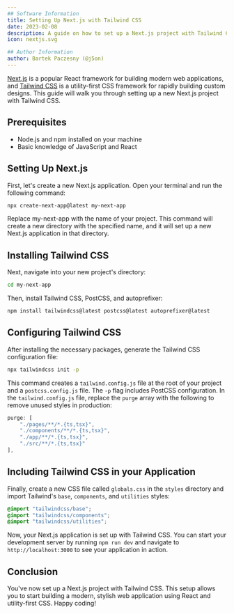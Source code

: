 ```yaml
---
## Software Information
title: Setting Up Next.js with Tailwind CSS
date: 2023-02-08
description: A guide on how to set up a Next.js project with Tailwind CSS.
icon: nextjs.svg

## Author Information
author: Bartek Paczesny (@j5on)
---
```


[Next.js](https://nextjs.org) is a popular React framework for building modern web applications, and [Tailwind CSS](https://tailwindcss.com) is a utility-first CSS framework for rapidly building custom designs. This guide will walk you through setting up a new Next.js project with Tailwind CSS.

## Prerequisites

-   Node.js and npm installed on your machine
-   Basic knowledge of JavaScript and React

## Setting Up Next.js

First, let's create a new Next.js application. Open your terminal and run the following command:

```sh
npx create-next-app@latest my-next-app
```

Replace my-next-app with the name of your project. This command will create a new directory with the specified name, and it will set up a new Next.js application in that directory.

## Installing Tailwind CSS

Next, navigate into your new project's directory:

```sh
cd my-next-app
```

Then, install Tailwind CSS, PostCSS, and autoprefixer:

```sh
npm install tailwindcss@latest postcss@latest autoprefixer@latest
```

## Configuring Tailwind CSS

After installing the necessary packages, generate the Tailwind CSS configuration file:

```sh
npx tailwindcss init -p
```

This command creates a `tailwind.config.js` file at the root of your project and a `postcss.config.js` file. The `-p` flag includes PostCSS configuration. In the `tailwind.config.js` file, replace the `purge` array with the following to remove unused styles in production:

```js
purge: [
    "./pages/**/*.{ts,tsx}",
    "./components/**/*.{ts,tsx}",
    "./app/**/*.{ts,tsx}",
    "./src/**/*.{ts,tsx}"
],
```

## Including Tailwind CSS in your Application

Finally, create a new CSS file called `globals.css` in the `styles` directory and import Tailwind's `base`, `components`, and `utilities` styles:

```css
@import "tailwindcss/base";
@import "tailwindcss/components";
@import "tailwindcss/utilities";
```

Now, your Next.js application is set up with Tailwind CSS. You can start your development server by running `npm run dev` and navigate to `http://localhost:3000` to see your application in action.

## Conclusion

You've now set up a Next.js project with Tailwind CSS. This setup allows you to start building a modern, stylish web application using React and utility-first CSS. Happy coding!
